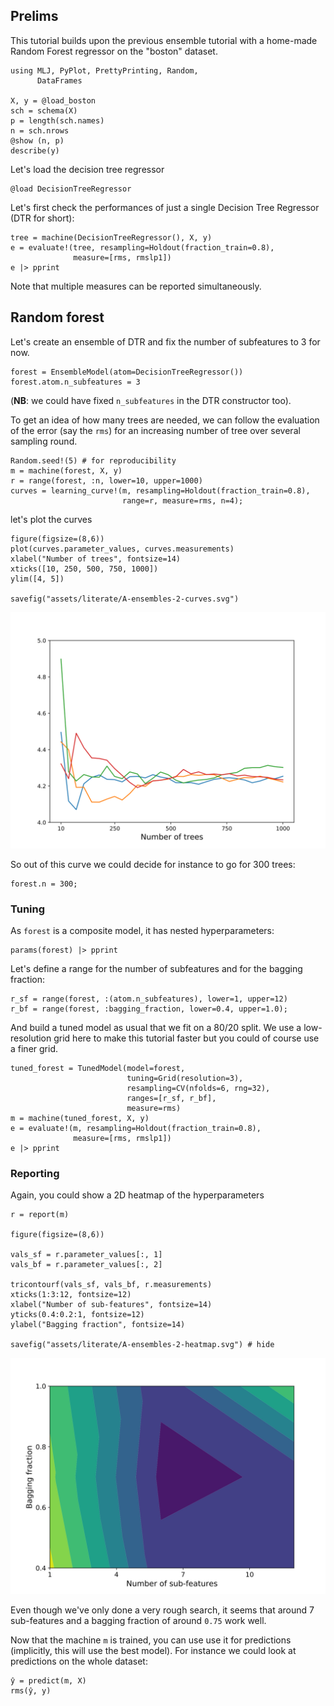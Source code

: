 <!--This file was generated, do not modify it.-->
## Prelims

This tutorial builds upon the previous ensemble tutorial with a home-made Random Forest regressor on the "boston" dataset.

```julia:ex1
using MLJ, PyPlot, PrettyPrinting, Random,
      DataFrames

X, y = @load_boston
sch = schema(X)
p = length(sch.names)
n = sch.nrows
@show (n, p)
describe(y)
```

Let's load the decision tree regressor

```julia:ex2
@load DecisionTreeRegressor
```

Let's first check the performances of just a single Decision Tree Regressor (DTR for short):

```julia:ex3
tree = machine(DecisionTreeRegressor(), X, y)
e = evaluate!(tree, resampling=Holdout(fraction_train=0.8),
              measure=[rms, rmslp1])
e |> pprint
```

Note that multiple measures can be reported simultaneously.

## Random forest

Let's create an ensemble of DTR and fix the number of subfeatures to 3 for now.

```julia:ex4
forest = EnsembleModel(atom=DecisionTreeRegressor())
forest.atom.n_subfeatures = 3
```

(**NB**: we could have fixed `n_subfeatures` in the DTR constructor too).

To get an idea of how many trees are needed, we can follow the evaluation of the error (say the `rms`) for an increasing number of tree over several sampling round.

```julia:ex5
Random.seed!(5) # for reproducibility
m = machine(forest, X, y)
r = range(forest, :n, lower=10, upper=1000)
curves = learning_curve!(m, resampling=Holdout(fraction_train=0.8),
                         range=r, measure=rms, n=4);
```

let's plot the curves

```julia:ex6
figure(figsize=(8,6))
plot(curves.parameter_values, curves.measurements)
xlabel("Number of trees", fontsize=14)
xticks([10, 250, 500, 750, 1000])
ylim([4, 5])

savefig("assets/literate/A-ensembles-2-curves.svg")
```

![](/assets/literate/A-ensembles-2-curves.svg)

So out of this curve we could decide for instance to go for 300 trees:

```julia:ex7
forest.n = 300;
```

### Tuning

As `forest` is a composite model, it has nested hyperparameters:

```julia:ex8
params(forest) |> pprint
```

Let's define a range for the number of subfeatures and for the bagging fraction:

```julia:ex9
r_sf = range(forest, :(atom.n_subfeatures), lower=1, upper=12)
r_bf = range(forest, :bagging_fraction, lower=0.4, upper=1.0);
```

And build a tuned model as usual that we fit on a 80/20 split.
We use a low-resolution grid here to make this tutorial faster but you could of course use a finer grid.

```julia:ex10
tuned_forest = TunedModel(model=forest,
                          tuning=Grid(resolution=3),
                          resampling=CV(nfolds=6, rng=32),
                          ranges=[r_sf, r_bf],
                          measure=rms)
m = machine(tuned_forest, X, y)
e = evaluate!(m, resampling=Holdout(fraction_train=0.8),
              measure=[rms, rmslp1])
e |> pprint
```

### Reporting
Again, you could show a 2D heatmap of the hyperparameters

```julia:ex11
r = report(m)

figure(figsize=(8,6))

vals_sf = r.parameter_values[:, 1]
vals_bf = r.parameter_values[:, 2]

tricontourf(vals_sf, vals_bf, r.measurements)
xticks(1:3:12, fontsize=12)
xlabel("Number of sub-features", fontsize=14)
yticks(0.4:0.2:1, fontsize=12)
ylabel("Bagging fraction", fontsize=14)

savefig("assets/literate/A-ensembles-2-heatmap.svg") # hide
```

![](/assets/literate/A-ensembles-2-heatmap.svg)

Even though we've only done a very rough search, it seems that around 7 sub-features and a bagging fraction of around `0.75` work well.

Now that the machine `m` is trained, you can use use it for predictions (implicitly, this will use the best model).
For instance we could look at predictions on the whole dataset:

```julia:ex12
ŷ = predict(m, X)
rms(ŷ, y)
```

